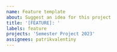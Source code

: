 ```yaml
---
name: Feature template
about: Suggest an idea for this project
title: '[FEATURE]: '
labels: feature
projects: 'Semester Project 2023'
assignees: patrikvalentiny
---
```



